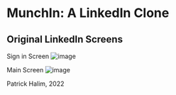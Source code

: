 # MunchIn: A LinkedIn Clone






## Original LinkedIn Screens

Sign in Screen
![image](https://user-images.githubusercontent.com/90876112/204073885-ff0d1375-8848-4ae9-97e3-c4c718091352.png)

Main Screen
![image](https://user-images.githubusercontent.com/90876112/204073867-4482703d-cfa9-479c-9ae3-74e4072632ff.png)


Patrick Halim, 2022
